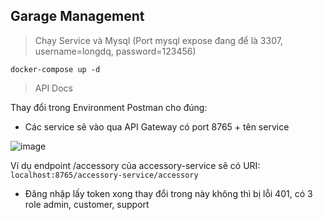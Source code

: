 ## Garage Management

> Chạy Service và Mysql (Port mysql expose đang để là 3307, username=longdq, password=123456)

```
docker-compose up -d
```

> API Docs

Thay đổi trong Environment Postman cho đúng:

- Các service sẽ vào qua API Gateway có port 8765 + tên service

![image](https://github.com/ftvdexcz/Garage-Management/assets/60183306/047545f5-4c08-4377-9453-8480064569b2)

Ví dụ endpoint /accessory của accessory-service sẽ có URI: `localhost:8765/accessory-service/accessory`

- Đăng nhập lấy token xong thay đổi trong này không thì bị lỗi 401, có 3 role admin, customer, support
